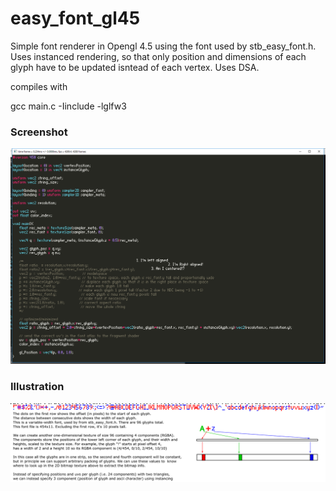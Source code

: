 # easy_font_gl45

Simple font renderer in Opengl 4.5 using the font used by stb_easy_font.h. Uses instanced rendering, so that only position and dimensions of each glyph have to be updated isntead of each vertex. Uses DSA. 


compiles with

gcc main.c -Iinclude -lglfw3

### Screenshot
![screenshot](screenshot.png)

### Illustration
![drawing](drawing.png)
